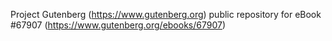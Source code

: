 Project Gutenberg (https://www.gutenberg.org) public repository for
eBook #67907 (https://www.gutenberg.org/ebooks/67907)
